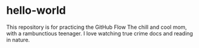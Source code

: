 # hello-world
This repository is for practicing the GitHub Flow
The chill and cool mom, with a rambunctious teenager. I love watching true crime docs and reading in nature.
